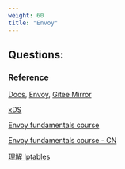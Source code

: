 ```yaml
---
weight: 60
title: "Envoy"
---
```



## Questions:










### Reference

[Docs](https://www.envoyproxy.io/docs/envoy/latest/), [Envoy](https://github.com/envoyproxy/envoy),  [Gitee Mirror](https://gitee.com/mirrors/Envoy)

[xDS](https://www.envoyproxy.io/docs/envoy/latest/intro/arch_overview/operations/dynamic_configuration)

[Envoy fundamentals course](https://academy.tetrate.io/courses/envoy-fundamentals)

[Envoy fundamentals course - CN](https://academy.tetrate.io/courses/envoy-fundamentals-zh)

[理解 Iptables](https://jimmysong.io/blog/understanding-iptables/)

[]()

[]()

[]()

[]()

[]()




